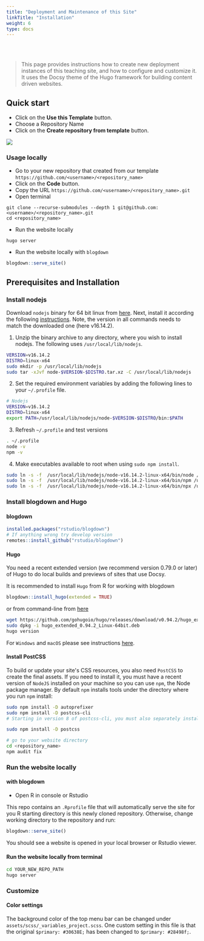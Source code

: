 ```yaml
---
title: "Deployment and Maintenance of this Site"
linkTitle: "Installation"
weight: 6
type: docs
---
```


<br/>
<br/>

> This page provides instructions how to create new deployment instances of this teaching site, and how to configure and customize it. 
> It uses the Docsy theme of the Hugo framework for building content driven websites. 

## Quick start

* Click on the **Use this Template** button.
* Choose a Repository Name
* Click on the **Create repository from template** button.

![](https://raw.githubusercontent.com/dcassol/images/main/usetemplte.gif)

### Usage locally

* Go to your new repository that created from our template `https://github.com/<username>/<repository_name>`
* Click on the **Code** button.
* Copy the URL `https://github.com/<username>/<repository_name>.git`
* Open terminal 

```
git clone --recurse-submodules --depth 1 git@github.com:<username>/<repository_name>.git
cd <repository_name>
```

* Run the website locally

```
hugo server
```

* Run the website locally with `blogdown`

```r
blogdown::serve_site()
```

## Prerequisites and Installation

### Install nodejs

Download `nodejs` binary for 64 bit linux from [here](https://nodejs.org/en/download/). 
Next, install it according the following [instructions](https://bit.ly/3jVJzmU). 
Note, the version in all commands needs to match the downloaded one (here v16.14.2).

1. Unzip the binary archive to any directory, where you wish to install nodejs. The
following uses `/usr/local/lib/nodejs`.

```sh
VERSION=v16.14.2                                                                                                                                                                    
DISTRO=linux-x64                                                                                                                                                                    
sudo mkdir -p /usr/local/lib/nodejs                                                                                                                                                 
sudo tar -xJvf node-$VERSION-$DISTRO.tar.xz -C /usr/local/lib/nodejs
```

2. Set the required environment variables by adding the following lines to your `~/.profile` file.

```sh
# Nodejs
VERSION=v16.14.2                                                                                                                                                                   
DISTRO=linux-x64                                                                                                                                                                    
export PATH=/usr/local/lib/nodejs/node-$VERSION-$DISTRO/bin:$PATH
```

3. Refresh `~/.profile` and test versions

```sh
. ~/.profile
node -v
npm -v
```

4. Make executables available to root when using `sudo npm install`.

```sh
sudo ln -s -f  /usr/local/lib/nodejs/node-v16.14.2-linux-x64/bin/node /usr/local/bin/node                                                                                           
sudo ln -s -f  /usr/local/lib/nodejs/node-v16.14.2-linux-x64/bin/npm /usr/local/bin/npm                                                                                             
sudo ln -s -f  /usr/local/lib/nodejs/node-v16.14.2-linux-x64/bin/npx /usr/local/bin/npx
```

### Install blogdown and Hugo

#### blogdown

```r
installed.packages("rstudio/blogdown")
# If anything wrong try develop version
remotes::install_github("rstudio/blogdown")
```
#### Hugo

You need a recent extended version (we recommend version 0.79.0 or later) of Hugo 
to do local builds and previews of sites that use Docsy.

It is recommended to install `Hugo` from R for working with blogdown

```r
blogdown::install_hugo(extended = TRUE)
```
or from command-line from [here](https://github.com/gohugoio/hugo/releases/)

```bash
wget https://github.com/gohugoio/hugo/releases/download/v0.94.2/hugo_extended_0.94.2_Linux-64bit.deb                                                                                
sudo dpkg -i hugo_extended_0.94.2_Linux-64bit.deb                                                                                                                                   
hugo version
```

For `Windows` and `macOS` please see instructions [here](https://www.docsy.dev/docs/getting-started/). 

#### Install PostCSS


To build or update your site's CSS resources, you also need `PostCSS` to create the final assets. If you need to install it, you must have a recent version of `NodeJS` installed on your machine so you can use `npm`, the Node package manager. By default `npm` installs tools under the directory where you run `npm` install:

```bash
sudo npm install -D autoprefixer
sudo npm install -D postcss-cli
# Starting in version 8 of postcss-cli, you must also separately install postcss:

sudo npm install -D postcss

# go to your website directory
cd <repository_name>
npm audit fix
```

### Run the website locally 

#### with blogdown

* Open R in console or Rstudio

This repo contains an `.Rprofile` file that will automatically serve the site
for you R starting directory is this newly cloned repository. Otherwise, 
change working directory to the repository and run:

```r
blogdown::serve_site()
```

You should see a website is opened in your local browser or Rstudio viewer.

#### Run the website locally from terminal

```bash
cd YOUR_NEW_REPO_PATH
hugo server
```

### Customize

#### Color settings

The background color of the top menu bar can be changed under `assets/scss/_variables_project.scss`. One custom setting in this
file is that the original `$primary: #30638E;` has been changed to `$primary: #28498f;`.

